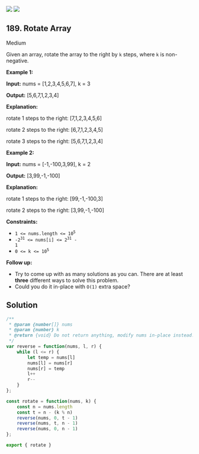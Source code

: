[![](https://img.shields.io/github/stars/LeetCode-in-JavaScript/LeetCode-in-JavaScript?label=Stars&style=flat-square)](https://github.com/LeetCode-in-JavaScript/LeetCode-in-JavaScript)
[![](https://img.shields.io/github/forks/LeetCode-in-JavaScript/LeetCode-in-JavaScript?label=Fork%20me%20on%20GitHub%20&style=flat-square)](https://github.com/LeetCode-in-JavaScript/LeetCode-in-JavaScript/fork)

## 189\. Rotate Array

Medium

Given an array, rotate the array to the right by `k` steps, where `k` is non-negative.

**Example 1:**

**Input:** nums = [1,2,3,4,5,6,7], k = 3

**Output:** [5,6,7,1,2,3,4]

**Explanation:** 

rotate 1 steps to the right: [7,1,2,3,4,5,6] 

rotate 2 steps to the right: [6,7,1,2,3,4,5] 

rotate 3 steps to the right: [5,6,7,1,2,3,4]

**Example 2:**

**Input:** nums = [-1,-100,3,99], k = 2

**Output:** [3,99,-1,-100]

**Explanation:** 

rotate 1 steps to the right: [99,-1,-100,3] 

rotate 2 steps to the right: [3,99,-1,-100]

**Constraints:**

*   <code>1 <= nums.length <= 10<sup>5</sup></code>
*   <code>-2<sup>31</sup> <= nums[i] <= 2<sup>31</sup> - 1</code>
*   <code>0 <= k <= 10<sup>5</sup></code>

**Follow up:**

*   Try to come up with as many solutions as you can. There are at least **three** different ways to solve this problem.
*   Could you do it in-place with `O(1)` extra space?

## Solution

```javascript
/**
 * @param {number[]} nums
 * @param {number} k
 * @return {void} Do not return anything, modify nums in-place instead.
 */
var reverse = function(nums, l, r) {
    while (l <= r) {
        let temp = nums[l]
        nums[l] = nums[r]
        nums[r] = temp
        l++
        r--
    }
};

const rotate = function(nums, k) {
    const n = nums.length
    const t = n - (k % n)
    reverse(nums, 0, t - 1)
    reverse(nums, t, n - 1)
    reverse(nums, 0, n - 1)
};

export { rotate }
```